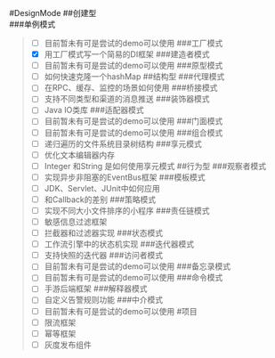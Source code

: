 #DesignMode
##创建型  
###单例模式   
> -[ ] 目前暂未有可是尝试的demo可以使用
###工厂模式
> -[x] 用工厂模式写一个简易的DI框架
###建造者模式
> -[ ] 目前暂未有可是尝试的demo可以使用
###原型模式
> -[ ] 如何快速克隆一个hashMap
##结构型
###代理模式
> -[ ] 在RPC、缓存、监控的场景如何使用
###桥接模式
>-[ ] 支持不同类型和渠道的消息推送
###装饰器模式
>-[ ] Java IO类库
###适配器模式
> -[ ] 目前暂未有可是尝试的demo可以使用
###门面模式
> -[ ] 目前暂未有可是尝试的demo可以使用
###组合模式
> -[ ] 递归遍历的文件系统目录树结构
###享元模式
> -[ ] 优化文本编辑器内存
> -[ ] Integer 和String 是如何使用享元模式
##行为型
###观察者模式
> -[ ] 实现异步非阻塞的EventBus框架
###模板模式
> -[ ] JDK、Servlet、JUnit中如何应用
> -[ ] 和Callback的差别
###策略模式
> -[ ] 实现不同大小文件排序的小程序
###责任链模式
> -[ ] 敏感信息过滤框架
> -[ ] 拦截器和过滤器实现
###状态模式
> -[ ] 工作流引擎中的状态机实现
###迭代器模式
> -[ ] 支持快照的迭代器
###访问者模式
> -[ ] 目前暂未有可是尝试的demo可以使用
###备忘录模式
> -[ ] 目前暂未有可是尝试的demo可以使用
###命令模式
> -[ ] 手游后端框架
###解释器模式
> -[ ] 自定义告警规则功能
###中介模式
> -[ ] 目前暂未有可是尝试的demo可以使用
#项目
> -[ ] 限流框架
> -[ ] 幂等框架
> -[ ] 灰度发布组件